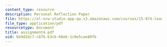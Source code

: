 ```yaml
---
content_type: resource
description: Personal Reflection Paper
file: https://ol-ocw-studio-app-qa.s3.amazonaws.com/courses/15-974-leadership-lab-spring-2003/bb9d2dc7c876b3cb68eb1c0e5cae80fb_assignment4.pdf
file_type: application/pdf
resourcetype: Document
title: assignment4.pdf
uid: bb9d2dc7-c876-b3cb-68eb-1c0e5cae80fb
---
```

